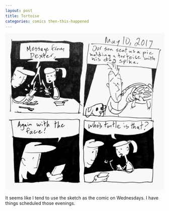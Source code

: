 ```yaml
---
layout: post
title: Tortoise
categories: comics then-this-happened
---
```

![Tortoise](/public/images/may-10-2017-comic.png)

It seems like I tend to use the sketch as the comic on Wednesdays. I have things scheduled those evenings.

